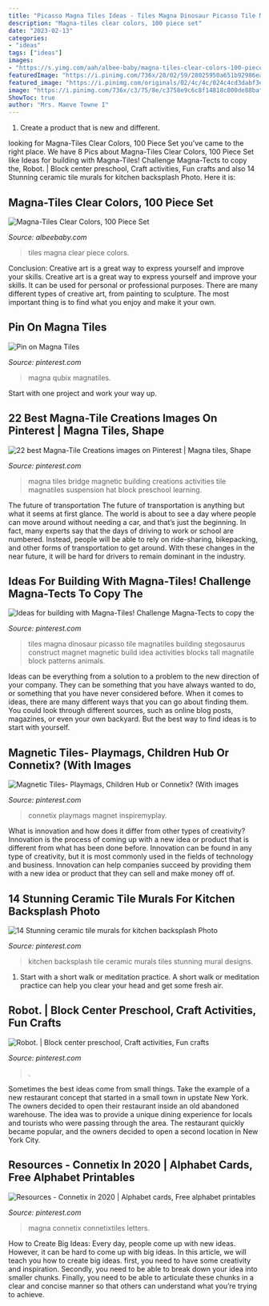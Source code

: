 ```yaml
---
title: "Picasso Magna Tiles Ideas - Tiles Magna Dinosaur Picasso Tile Magnatiles Building Stegosaurus Construct Magnet Magnetic Build Idea Activities Blocks Tall Magnatile Block Patterns Animals"
description: "Magna-tiles clear colors, 100 piece set"
date: "2023-02-13"
categories:
- "ideas"
tags: ["ideas"]
images:
- "https://s.yimg.com/aah/albee-baby/magna-tiles-clear-colors-100-piece-set-49.jpg"
featuredImage: "https://i.pinimg.com/736x/28/02/59/28025950a651b92986ea286b7e323c65.jpg"
featured_image: "https://i.pinimg.com/originals/02/4c/4c/024c4cd3dabf3e27f08881208c543ed5.jpg"
image: "https://i.pinimg.com/736x/c3/75/8e/c3758e9c6c8f14818c800de88baf781b--magna-suspension-bridge.jpg"
ShowToc: true
author: "Mrs. Maeve Towne I"
---
```



1. Create a product that is new and different.

	

		
looking for Magna-Tiles Clear Colors, 100 Piece Set you've came to the right place. We have 8 Pics about Magna-Tiles Clear Colors, 100 Piece Set like Ideas for building with Magna-Tiles! Challenge Magna-Tects to copy the, Robot. | Block center preschool, Craft activities, Fun crafts and also 14 Stunning ceramic tile murals for kitchen backsplash Photo. Here it is:
		
    
## Magna-Tiles Clear Colors, 100 Piece Set

<img loading=lazy src="https://s.yimg.com/aah/albee-baby/magna-tiles-clear-colors-100-piece-set-49.jpg" onerror="this.onerror=null;this.src='https://tse4.mm.bing.net/th?id=OIP.JutGJRSveE1pUuQaGTYatQHaIU&amp;pid=15.1';" alt="Magna-Tiles Clear Colors, 100 Piece Set">

_Source: albeebaby.com_

>tiles magna clear piece colors. 

	

Conclusion: Creative art is a great way to express yourself and improve your skills.
Creative art is a great way to express yourself and improve your skills. It can be used for personal or professional purposes. There are many different types of creative art, from painting to sculpture. The most important thing is to find what you enjoy and make it your own.

    
## Pin On Magna Tiles

<img loading=lazy src="https://i.pinimg.com/736x/f4/76/d4/f476d4cf45ab733babb9d4c3ef19c01c.jpg" onerror="this.onerror=null;this.src='https://tse2.mm.bing.net/th?id=OIP.ZMeALJVEkwCHfTQEO-ONqAHaNg&amp;pid=15.1';" alt="Pin on Magna Tiles">

_Source: pinterest.com_

>magna qubix magnatiles. 

	

Start with one project and work your way up.

    
## 22 Best Magna-Tile Creations Images On Pinterest | Magna Tiles, Shape

<img loading=lazy src="https://i.pinimg.com/736x/c3/75/8e/c3758e9c6c8f14818c800de88baf781b--magna-suspension-bridge.jpg" onerror="this.onerror=null;this.src='https://tse3.mm.bing.net/th?id=OIP.EG09FOXTYj8lTxDK6JzZKAHaHa&amp;pid=15.1';" alt="22 best Magna-Tile Creations images on Pinterest | Magna tiles, Shape">

_Source: pinterest.com_

>magna tiles bridge magnetic building creations activities tile magnatiles suspension hat block preschool learning. 

	

The future of transportation
The future of transportation is anything but what it seems at first glance. The world is about to see a day where people can move around without needing a car, and that’s just the beginning. In fact, many experts say that the days of driving to work or school are numbered. Instead, people will be able to rely on ride-sharing, bikepacking, and other forms of transportation to get around. With these changes in the near future, it will be hard for drivers to remain dominant in the industry.

    
## Ideas For Building With Magna-Tiles! Challenge Magna-Tects To Copy The

<img loading=lazy src="https://i.pinimg.com/originals/6b/37/f6/6b37f61824e1bfb76f44c0289a2da840.jpg" onerror="this.onerror=null;this.src='https://tse3.mm.bing.net/th?id=OIP.bzNU7O4ym2xHG3bCmpqRsAHaE8&amp;pid=15.1';" alt="Ideas for building with Magna-Tiles! Challenge Magna-Tects to copy the">

_Source: pinterest.com_

>tiles magna dinosaur picasso tile magnatiles building stegosaurus construct magnet magnetic build idea activities blocks tall magnatile block patterns animals. 

	

Ideas can be everything from a solution to a problem to the new direction of your company. They can be something that you have always wanted to do, or something that you have never considered before. When it comes to ideas, there are many different ways that you can go about finding them. You could look through different sources, such as online blog posts, magazines, or even your own backyard. But the best way to find ideas is to start with yourself.

    
## Magnetic Tiles- Playmags, Children Hub Or Connetix? (With Images

<img loading=lazy src="https://i.pinimg.com/originals/a7/f8/9e/a7f89e5a0bb5a2aaf2381662cddf06d8.jpg" onerror="this.onerror=null;this.src='https://tse4.mm.bing.net/th?id=OIP.a0xRFOn-XOnejuAr3Y5aOQHaLH&amp;pid=15.1';" alt="Magnetic Tiles- Playmags, Children Hub or Connetix? (With images">

_Source: pinterest.com_

>connetix playmags magnet inspiremyplay. 

	

What is innovation and how does it differ from other types of creativity?
Innovation is the process of coming up with a new idea or product that is different from what has been done before. Innovation can be found in any type of creativity, but it is most commonly used in the fields of technology and business. Innovation can help companies succeed by providing them with a new idea or product that they can sell and make money off of.

    
## 14 Stunning Ceramic Tile Murals For Kitchen Backsplash Photo

<img loading=lazy src="https://i.pinimg.com/originals/97/2a/e3/972ae3bf3373c2e917bcce55696c8932.jpg" onerror="this.onerror=null;this.src='https://tse1.mm.bing.net/th?id=OIP.XgrSfVPKF-DQYC6JOFGHaAHaE5&amp;pid=15.1';" alt="14 Stunning ceramic tile murals for kitchen backsplash Photo">

_Source: pinterest.com_

>kitchen backsplash tile ceramic murals tiles stunning mural designs. 

	

1. Start with a short walk or meditation practice. A short walk or meditation practice can help you clear your head and get some fresh air.

    
## Robot. | Block Center Preschool, Craft Activities, Fun Crafts

<img loading=lazy src="https://i.pinimg.com/originals/02/4c/4c/024c4cd3dabf3e27f08881208c543ed5.jpg" onerror="this.onerror=null;this.src='https://tse1.mm.bing.net/th?id=OIP.Tr8Q3ehlHPQbBDmj_W--CwHaNK&amp;pid=15.1';" alt="Robot. | Block center preschool, Craft activities, Fun crafts">

_Source: pinterest.com_

>. 

	

Sometimes the best ideas come from small things. Take the example of a new restaurant concept that started in a small town in upstate New York. The owners decided to open their restaurant inside an old abandoned warehouse. The idea was to provide a unique dining experience for locals and tourists who were passing through the area. The restaurant quickly became popular, and the owners decided to open a second location in New York City.

    
## Resources - Connetix In 2020 | Alphabet Cards, Free Alphabet Printables

<img loading=lazy src="https://i.pinimg.com/736x/28/02/59/28025950a651b92986ea286b7e323c65.jpg" onerror="this.onerror=null;this.src='https://tse1.mm.bing.net/th?id=OIP.wqs7h-ikfTMF4CK0mAHDwQHaLG&amp;pid=15.1';" alt="Resources - Connetix in 2020 | Alphabet cards, Free alphabet printables">

_Source: pinterest.com_

>magna connetix connetixtiles letters. 

	

How to Create Big Ideas:
Every day, people come up with new ideas. However, it can be hard to come up with big ideas. In this article, we will teach you how to create big ideas. first, you need to have some creativity and inspiration. Secondly, you need to be able to break down your idea into smaller chunks. Finally, you need to be able to articulate these chunks in a clear and concise manner so that others can understand what you’re trying to achieve.

